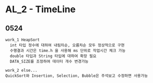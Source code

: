 # AL_2 - TimeLine

## 0524

```
work_1 HeapSort
  int 타입 정수에 대하여 내림차순, 오름차순 모두 정상적으로 구현
  수행결과 시간은 time.h 을 사용해 ms 단위로 작업시간 체크 가능
  double 타입과 String 타입에 대하여 확장 필요
  DATA_SIZE를 조정하여 데이터 개수 변경가능
```

```
work_2 else...
QuickSort와 Insertion, Selection, Bubble은 주석보고 수정하면 사용가능
```
